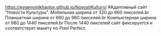 https://evgenymikhaylov.github.io/NovostiKultury/
#Адаптивный сайт "Новости Культуры". 
Мобильная ширина от 320 до 660 пикселей.br
Планшетная ширина от 660 до 980 пикселей.br
Компьютерная ширина от 980 до 1440 пикселей.br
После 1440 пикселей сайт фиксируется и соответствует макету по Pixel Perfect.

